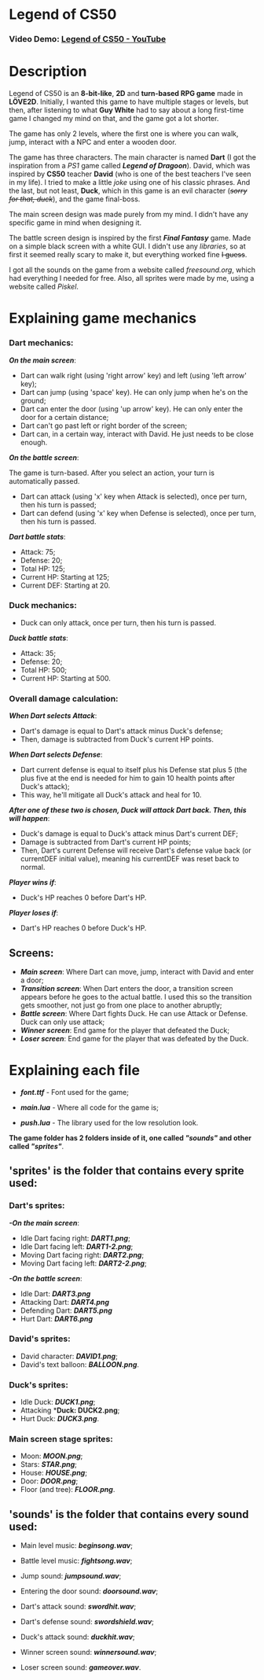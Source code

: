 # Legend of CS50
### Video Demo: [Legend of CS50 - YouTube](https://www.youtube.com/watch?v=RwlyM2zbD_g)
# Description

Legend of CS50 is an **8-bit-like**, **2D** and **turn-based RPG game** made in **LÖVE2D**. Initially, I wanted this game to have multiple stages or levels, but then, after listening to what **Guy White** had to say about a long first-time game I changed my mind on that, and the game got a lot shorter.

The game has only 2 levels, where the first one is where you can walk, jump, interact with a NPC and enter a wooden door.

The game has three characters. The main character is named **Dart** (I got the inspiration from a *PS1* game called ***Legend of Dragoon***). David, which was inspired by **CS50** teacher **David** (who is one of the best teachers I've seen in my life). I tried to make a little *joke* using one of his classic phrases. And the last, but not least, **Duck**, which in this game is an evil character (~~*sorry for that, duck*~~), and the game final-boss.

The main screen design was made purely from my mind. I didn't have any specific game in mind when designing it.

The battle screen design is inspired by the first ***Final Fantasy*** game. Made on a simple black screen with a white GUI. I didn't use any *libraries*, so at first it seemed really scary to make it, but everything worked fine ~~I guess~~.

I got all the sounds on the game from a website called *freesound.org*, which had everything I needed for free. Also, all sprites were made by me, using a website called *Piskel*.

# Explaining game mechanics

### **Dart mechanics**:

***On the main screen***:

- Dart can walk right (using 'right arrow' key) and left (using 'left arrow' key);
- Dart can jump (using 'space' key). He can only jump when he's on the ground;
- Dart can enter the door (using 'up arrow' key). He can only enter the door for a certain distance;
- Dart can't go past left or right border of the screen;
- Dart can, in a certain way, interact with David. He just needs to be close enough.

***On the battle screen***:

The game is turn-based. After you select an action, your turn is automatically passed.
- Dart can attack (using 'x' key when Attack is selected), once per turn, then his turn is passed;
- Dart can defend (using 'x' key when Defense is selected), once per turn, then his turn is passed.

***Dart battle stats***:

- Attack: 75;
- Defense: 20;
- Total HP: 125;
- Current HP: Starting at 125;
- Current DEF: Starting at 20.

### **Duck mechanics**:

- Duck can only attack, once per turn, then his turn is passed.

***Duck battle stats***:

- Attack: 35;
- Defense: 20;
- Total HP: 500;
- Current HP: Starting at 500.

### **Overall damage calculation**:

***When Dart selects Attack***:

- Dart's damage is equal to Dart's attack minus Duck's defense;
- Then, damage is subtracted from Duck's current HP points.

***When Dart selects Defense***:

- Dart current defense is equal to itself plus his Defense stat plus 5 (the plus five at the end is needed for him to gain 10 health points after Duck's attack);
- This way, he'll mitigate all Duck's attack and heal for 10.

***After one of these two is chosen, Duck will attack Dart back. Then, this will happen***:

- Duck's damage is equal to Duck's attack minus Dart's current DEF;
- Damage is subtracted from Dart's current HP points;
- Then, Dart's current Defense will receive Dart's defense value back (or currentDEF initial value), meaning his currentDEF was reset back to normal.

***Player wins if***:
- Duck's HP reaches 0 before Dart's HP.

***Player loses if***:
- Dart's HP reaches 0 before Duck's HP.

## Screens:

- ***Main screen***: Where Dart can move, jump, interact with David and enter a door;
- ***Transition screen***: When Dart enters the door, a transition screen appears before he goes to the actual battle. I used this so the transition gets smoother, not just go from one place to another abruptly;
- ***Battle screen***: Where Dart fights Duck. He can use Attack or Defense. Duck can only use attack;
- ***Winner screen***: End game for the player that defeated the Duck;
- ***Loser screen***: End game for the player that was defeated by the Duck.

# Explaining each file

- ***font.ttf*** - Font used for the game;

- ***main.lua*** - Where all code for the game is;

- ***push.lua*** - The library used for the low resolution look.

**The game folder has 2 folders inside of it, one called ***"sounds"*** and other called ***"sprites"*****.

## 'sprites' is the folder that contains every sprite used:

### Dart's sprites:

***-On the main screen***:

- Idle Dart facing right: ***DART1.png***;
- Idle Dart facing left: ***DART1-2.png***;
- Moving Dart facing right: ***DART2.png***;
- Moving Dart facing left: ***DART2-2.png***;

***-On the battle screen***:

- Idle Dart: ***DART3.png***
- Attacking Dart: ***DART4.png***
- Defending Dart: ***DART5.png***
- Hurt Dart: ***DART6.png***

### David's sprites:

- David character: ***DAVID1.png***;
- David's text balloon: ***BALLOON.png***.
### Duck's sprites:

- Idle Duck: ***DUCK1.png***;
- Attacking ***Duck: DUCK2.png**;
- Hurt Duck: ***DUCK3.png***.

### Main screen stage sprites:

- Moon: ***MOON.png***;
- Stars: ***STAR.png***;
- House: ***HOUSE.png***;
- Door: ***DOOR.png***;
- Floor (and tree): ***FLOOR.png***.


## 'sounds' is the folder that contains every sound used:

- Main level music: ***beginsong.wav***;

- Battle level music: ***fightsong.wav***;

- Jump sound: ***jumpsound.wav***;

- Entering the door sound: ***doorsound.wav***;

- Dart's attack sound: ***swordhit.wav***;

- Dart's defense sound: ***swordshield.wav***;

- Duck's attack sound: ***duckhit.wav***;

- Winner screen sound: ***winnersound.wav***;

- Loser screen sound: ***gameover.wav***.



